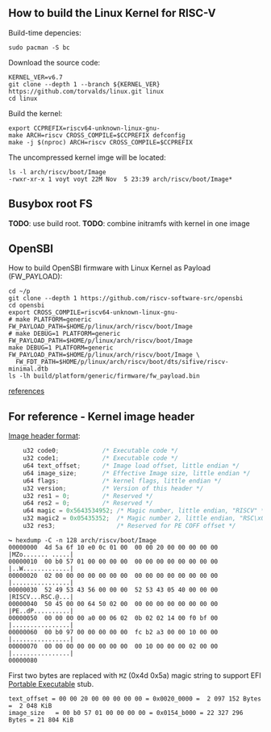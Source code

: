 How to build the Linux Kernel for RISC-V
----------------------------------------

Build-time depencies:
```
sudo pacman -S bc
```

Download the source code:
```
KERNEL_VER=v6.7
git clone --depth 1 --branch ${KERNEL_VER} https://github.com/torvalds/linux.git linux
cd linux
```

Build the kernel:
```
export CCPREFIX=riscv64-unknown-linux-gnu-
make ARCH=riscv CROSS_COMPILE=$CCPREFIX defconfig
make -j $(nproc) ARCH=riscv CROSS_COMPILE=$CCPREFIX
```

The uncompressed kernel imge will be located:
```
ls -l arch/riscv/boot/Image
-rwxr-xr-x 1 voyt voyt 22M Nov  5 23:39 arch/riscv/boot/Image*
```

Busybox root FS
---------------
**TODO**: use build root. 
**TODO**: combine initramfs with kernel in one image

OpenSBI
-------

How to build OpenSBI firmware with Linux Kernel as Payload (FW_PAYLOAD):
```
cd ~/p
git clone --depth 1 https://github.com/riscv-software-src/opensbi
cd opensbi
export CROSS_COMPILE=riscv64-unknown-linux-gnu-
# make PLATFORM=generic FW_PAYLOAD_PATH=$HOME/p/linux/arch/riscv/boot/Image
# make DEBUG=1 PLATFORM=generic FW_PAYLOAD_PATH=$HOME/p/linux/arch/riscv/boot/Image
make DEBUG=1 PLATFORM=generic FW_PAYLOAD_PATH=$HOME/p/linux/arch/riscv/boot/Image \
  FW_FDT_PATH=$HOME/p/linux/arch/riscv/boot/dts/sifive/riscv-minimal.dtb
ls -lh build/platform/generic/firmware/fw_payload.bin
```

[references](riscv_boot.md)

For reference - Kernel image header
-----------------------------------

[Image header format](https://www.kernel.org/doc/Documentation/riscv/boot-image-header.rst):
```c
	u32 code0;		      /* Executable code */
	u32 code1;		      /* Executable code */
	u64 text_offset;	  /* Image load offset, little endian */
	u64 image_size;		  /* Effective Image size, little endian */
	u64 flags;		      /* kernel flags, little endian */
	u32 version;		  /* Version of this header */
	u32 res1 = 0;		  /* Reserved */
	u64 res2 = 0;		  /* Reserved */
	u64 magic = 0x5643534952; /* Magic number, little endian, "RISCV" */
	u32 magic2 = 0x05435352;  /* Magic number 2, little endian, "RSC\x05" */
	u32 res3;		          /* Reserved for PE COFF offset */
```

```
↪ hexdump -C -n 128 arch/riscv/boot/Image
00000000  4d 5a 6f 10 e0 0c 01 00  00 00 20 00 00 00 00 00  |MZo....... .....|
00000010  00 b0 57 01 00 00 00 00  00 00 00 00 00 00 00 00  |..W.............|
00000020  02 00 00 00 00 00 00 00  00 00 00 00 00 00 00 00  |................|
00000030  52 49 53 43 56 00 00 00  52 53 43 05 40 00 00 00  |RISCV...RSC.@...|
00000040  50 45 00 00 64 50 02 00  00 00 00 00 00 00 00 00  |PE..dP..........|
00000050  00 00 00 00 a0 00 06 02  0b 02 02 14 00 f0 bf 00  |................|
00000060  00 b0 97 00 00 00 00 00  fc b2 a3 00 00 10 00 00  |................|
00000070  00 00 00 00 00 00 00 00  00 10 00 00 00 02 00 00  |................|
00000080
```
First two bytes are replaced with `MZ` (0x4d 0x5a) magic string to support EFI
[Portable Executable](https://en.wikipedia.org/wiki/Portable_Executable) stub.

```
text_offset = 00 00 20 00 00 00 00 00 = 0x0020_0000 =  2 097 152 Bytes =  2 048 KiB
image_size   = 00 b0 57 01 00 00 00 00 = 0x0154_b000 = 22 327 296 Bytes = 21 804 KiB
```
